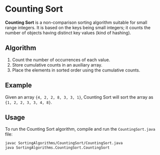 # Counting Sort

**Counting Sort** is a non-comparison sorting algorithm suitable for small range integers. It is based on the keys being small integers; it counts the number of objects having distinct key values (kind of hashing).

## Algorithm

1. Count the number of occurrences of each value.
2. Store cumulative counts in an auxiliary array.
3. Place the elements in sorted order using the cumulative counts.

## Example

Given an array `{4, 2, 2, 8, 3, 3, 1}`, Counting Sort will sort the array as `{1, 2, 2, 3, 3, 4, 8}`.

## Usage

To run the Counting Sort algorithm, compile and run the `CountingSort.java` file:

```bash
javac SortingAlgorithms/CountingSort/CountingSort.java
java SortingAlgorithms.CountingSort.CountingSort
```